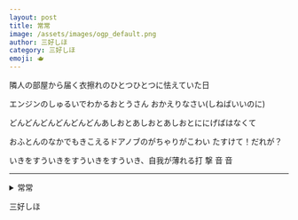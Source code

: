 ```yaml
---
layout: post
title: 常常
image: /assets/images/ogp_default.png
author: 三好しほ
category: 三好しほ
emoji: 🫖
---
```


<div class="tanka-area"><div class="tanka">
<p>隣人の部屋から届く衣擦れのひとつひとつに怯えていた日</p>

<p>エンジンのしゅるいでわかるおとうさん おかえりなさい(しねばいいのに)</p>

<p>どんどんどんどんどんどんあしおとあしおとあしおとににげばはなくて</p>

<p>おふとんのなかでもきこえるドアノブのがちゃりがこわい たすけて！だれが？</p>

<p>いきをすういきをすういきをすういき、自我が薄れる打  撃    音     音 </p>

</div></div>

---

<details><summary>常常</summary>
隣人の部屋から届く衣擦れのひとつひとつに怯えていた日<br/>
エンジンのしゅるいでわかるおとうさん おかえりなさい(しねばいいのに)<br/>
どんどんどんどんどんどんあしおとあしおとあしおとににげばはなくて<br/>
おふとんのなかでもきこえるドアノブのがちゃりがこわい たすけて！だれが？<br/>
いきをすういきをすういきをすういき、自我が薄れる打  撃    音     音 <br/>
<br/>

</details>

三好しほ
